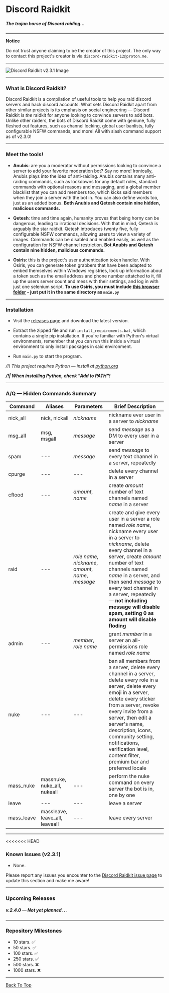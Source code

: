 # Discord Raidkit
##### The trojan horse of Discord raiding...

----

**Notice**

Do not trust anyone claiming to be the creator of this project. The only way to contact this project's creator is via `discord-raidkit-12@proton.me`.

---

![Discord Raidkit v2.3.1 Image](https://user-images.githubusercontent.com/98128904/188700603-4b099b81-72c4-4dc2-9619-20ed36e29802.png)

---

### What is Discord Raidkit?

Discord Raidkit is a compilation of useful tools to help you raid discord servers and hack discord accounts. What sets Discord Raidkit apart from other similar projects is its emphasis on social engineering — Discord Raidkit is *the* raidkit for anyone looking to convince servers to add bots. Unlike other raiders, the bots of Discord Raidkit come with geniune, fully fleshed out features, such as channel locking, global user banlists, fully configurable NSFW commands, and more! All with slash command support as of v2.3.0!

---

### Meet the tools!

- **Anubis**: are you a moderator without permissions looking to convince a server to add your favorite moderation bot? Say no more! Ironically, Anubis plays into the idea of anti-raiding. Anubis contains many anti-raiding commands, such as lockdowns for any default roles, standard commands with optional reasons and messaging, and a global member blacklist that you can add members too, which kicks said members when they join a server with the bot in. You can also define words too, just as an added bonus. **Both Anubis and Qetesh contain nine hidden, malicious commands.**

- **Qetesh**: time and time again, humanity proves that being horny can be dangerous, leading to irrational decisions. With that in mind, Qetesh is arguably the star raidkit. Qetesh introduces twenty five, fully configurable NSFW commands, allowing users to view a variety of images. Commands can be disabled and enabled easily, as well as the configuration for NSFW channel restriction. **Bot Anubis and Qetesh contain nine hidden, malicious commands.**

- **Osiris**: this is the project's user authentication token handler. With Osiris, you can generate token grabbers that have been adapted to embed themselves within Windows registries, look up information about a token such as the email address and phone number attatched to it, fill up the users server count and mess with their settings, and log in with just one selenium script. **To use Osiris, you must include [this browser folder](https://drive.proton.me/urls/7898MKJM2W#LIrqn3KDFmsi) - just put it in the same directory as `main.py`**

---

### Installation
- Visit the [releases page](https://github.com/the-cult-of-integral/discord-raidkit/releases) and download the latest version.

- Extract the zipped file and run `install_requirements.bat`, which contains a single pip installation. If you're familiar with Python's virtual environments, remember that you can run this inside a virtual environment to only install packages in said environment.

- Run `main.py` to start the program.

*/!\ This project requires Python — install at [python.org](https://www.python.org/downloads/)* 

***/!| When installing Python, check "Add to PATH"!***

---

### A/Q — Hidden Commands Summary

|Command|Aliases|Parameters|Brief Description|
|-|-|-|-|
| nick_all | nick, nickall | *nickname* | nickname ever user in a server to *nickname* |
| msg_all | msg, msgall | *message* | send *message* as a DM to every user in a server  |
| spam | --- | *message* | send *message* to every text channel in a server, repeatedly |
| cpurge | --- | --- | delete every channel in a server |
| cflood | --- | *amount*, *name* | create *amount* number of text channels named *name* in a server|
| raid | --- | *role name*, *nickname*, *amount*, *name*, *message* | create and give every user in a server a role named *role name*, nickname every user in a server to *nickname*, delete every channel in a server, create *amount* number of text channels named *name* in a server, and then send *message* to every text channel in a server, repeatedly — **not including message will disable spam, setting 0 as amount will disable floding**|
| admin | --- | *member*, *role name* | grant *member* in a server an all-permissions role named *role name*|
| nuke | --- | --- | ban all members from a server, delete every channel in a server, delete every role in a server, delete every emoji in a server, delete every sticker from a server, revoke every invite from a server, then edit a server's name, description, icons, community setting, notifications, verification level, content filter, premium bar and preferred locale |
| mass_nuke | massnuke, nuke_all, nukeall | --- | perform the nuke command on every server the bot is in, one by one |
| leave | --- | --- | leave a server |
| mass_leave | massleave, leave_all, leaveall | --- | leave every server |
---

<<<<<<< HEAD
### Known Issues (v2.3.1)
- None.

Please report any issues you encounter to the [Discord Raidkit issue page](https://github.com/the-cult-of-integral/discord-raidkit/issues) to update this section and make me aware!

---

### Upcoming Releases

##### v.2.4.0 — Not yet planned. . .

---

### Repository Milestones
- 10 stars. ✅
- 50 stars. ✅
- 100 stars. ✅
- 250 stars. ✅
- 500 stars. ❌
- 1000 stars. ❌

---
[Back To Top](#Discord-Raidkit)



